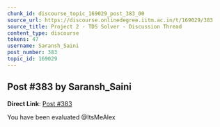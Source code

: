 ```yaml
---
chunk_id: discourse_topic_169029_post_383_00
source_url: https://discourse.onlinedegree.iitm.ac.in/t/169029/383
source_title: Project 2 - TDS Solver - Discussion Thread
content_type: discourse
tokens: 47
username: Saransh_Saini
post_number: 383
topic_id: 169029
---
```


## Post #383 by Saransh_Saini

**Direct Link**: [Post #383](https://discourse.onlinedegree.iitm.ac.in/t/169029/383)

You have been evaluated @ItsMeAlex
